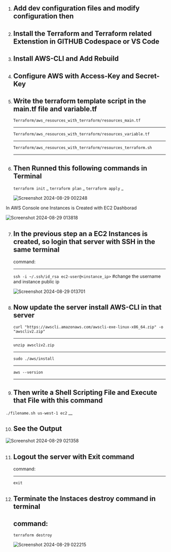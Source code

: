 1. Add dev configuration files and modify configuration then
   -
2. Install the Terraform and Terraform related Extenstion in GITHUB Codespace or VS Code
   -

3. Install AWS-CLI and Add Rebuild
   -
4. Configure AWS with Access-Key and Secret-Key
   -
5. Write the terraform template script in the main.tf file and variable.tf
   ---
   `` Terraform/aws_resources_with_terraform/resources_main.tf ``
   ______________
   `` Terraform/aws_resources_with_terraform/resources_variable.tf ``
   ______________
   `` Terraform/aws_resources_with_terraform/resources_terraform.sh ``
   _____________________
6. Then Runned this following commands in Terminal
   -----------
   `` terraform init ``
    _
   `` terraform plan ``
    _
   `` terraform apply ``
    _

   ![Screenshot 2024-08-29 002248](https://github.com/user-attachments/assets/01ba3e21-4040-4890-bcca-3fc06c93103a)

  
  In AWS Console one Instances is Created with EC2 Dashborad
  
   ![Screenshot 2024-08-29 013818](https://github.com/user-attachments/assets/c544e645-9935-4222-95cd-d3627eccd101)


7. In the previous step an a EC2 Instances is created, so login that server with SSH in the same terminal
   ---------------
   command:
   __________
      ``ssh -i ~/.ssh/id_rsa ec2-user@<instance_ip>``   #change the username and instance public ip

    ![Screenshot 2024-08-29 013701](https://github.com/user-attachments/assets/dc798879-8440-483c-9bf7-3b48b151067d)

8. Now update the server install AWS-CLI in that server
   --------------------------------------------------
   ``curl "https://awscli.amazonaws.com/awscli-exe-linux-x86_64.zip" -o "awscliv2.zip"``
   ______________
   ``unzip awscliv2.zip``
   _________
   ``sudo ./aws/install``
   ______________
   ``aws --version``
   ___________

9. Then write a Shell Scripting File and Execute that File with this command
   -
  ``./filename.sh us-west-1 ec2``
   __
   
10. See the Output 
    -
   ![Screenshot 2024-08-29 021358](https://github.com/user-attachments/assets/88389789-960d-4208-aa0a-3fa3dab6868f)

11. Logout the server with Exit command
    -
    command:
    _______________________
    ``exit``

12. Terminate the Instaces destroy command in terminal
    -
    command:
     -
    ``terraform destroy``
    
    ![Screenshot 2024-08-29 022215](https://github.com/user-attachments/assets/0c38b24d-265d-40ef-b16e-b3fa8b35b289)

